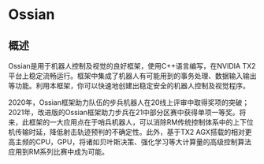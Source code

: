 # Ossian

## 概述

Ossian是用于机器人控制及视觉的良好框架，使用C++语言编写，在NVIDIA TX2平台上稳定流畅运行。框架中集成了机器人有可能用到的事务处理、数据输入输出等功能。利用本框架，你可以快速地创建出稳定安全的机器人控制及视觉程序。


2020年，Ossian框架助力队伍的步兵机器人在20线上评审中取得奖项的突破；2021年，改进版的Ossian框架助力步兵在21中部分区赛中获得单项一等奖。将来，此框架的一大应用点在于哨兵机器人，可以消除RM传统控制体系中的上下位机传输时延，降低射击轨迹预判的不确定性。此外，基于TX2 AGX搭载的相对更高主频的CPU，GPU，将诸如贝叶斯决策、强化学习等大计算量的高级控制算法应用到RM系列比赛中成为可能。
